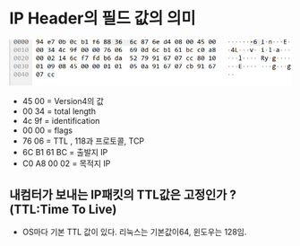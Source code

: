 # IP Header의 필드 값의 의미
![packet.PNG](./packet.PNG)
- 45 00 = Version4의 값
- 00 34 = total length
- 4c 9f = identification
- 00 00 = flags
- 76 06 = TTL , 118과 프로토콜, TCP
- 6C B1 61 BC = 출발지 IP
- C0 A8 00 02 = 목적지 IP

## 내컴터가 보내는 IP패킷의 TTL값은 고정인가 ? (TTL:Time To Live)
- OS마다 기본 TTL 값이 있다. 리눅스는 기본값이64, 윈도우는 128임.



